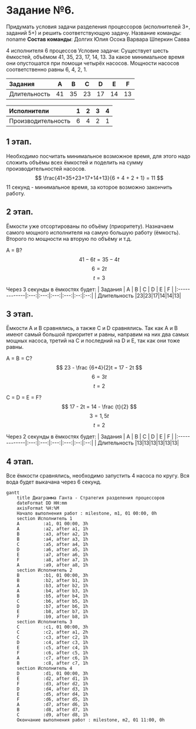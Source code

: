 # Задание №6. 
Придумать условия задачи разделения процессоров (исполнителей 3+, заданий 5+) и решить соответствующую задачу.
Название команды: noname 
**Состав команды**: 
Долгих Юлия 
Осока Варвара
Шперкин Савва 

4 исполнителя 6 процессов
Условие задачи:
Существует шесть ёмкостей, объёмом 41, 35, 23, 17, 14, 13. За какое минимальное время они опустошатся при помощи четырёх насосов. Мощности насосов соответственно равны 6, 4, 2, 1.


| Задания      |  A  |  B  |  C  |  D  |  E  |  F  |
|:-------------|:---:|:---:|:---:|:---:|:--:|:--:|
| Длительность |41|35|23|17|14|13|

| Исполнители        |  1  |  2  |  3  |  4  |
|:-------------------|:---:|:---:|:---:|:---:|
| Производительность |6|4|2|1|

## 1 этап.
Необходимо посчитать минимальное возможное время, для этого надо сложить объёмы всех ёмкостей и поделить на сумму производительностей насосов.
$$
\frac{41+35+23+17+14+13}{6 + 4 + 2 + 1} = 11
$$
11 секунд - минимальное время, за которое возможно закончить работу.

## 2 этап.
Ёмкости уже отсортированы по объёму (приоритету). Назначаем самого мощного исполнителя на самую большую работу (ёмкость). Второго по мощности на вторую по объёму и т.д.

A = B?
$$
41 - 6t = 35 - 4t 
$$
$$
6 = 2t
$$
$$
t = 3
$$

Через 3 секунды в ёмкостях будет:
| Задания      |  A  |  B  |  C  |  D  |  E  |  F  |
|:-------------|:---:|:---:|:---:|:---:|:--:|:--:|
| Длительность |23|23|17|14|14|13|

## 3 этап.

Ёмкости A и B сравнялись, а также C и D сравнялись. Так как A и B имеют самый большой приоритет и равны, направим на них два самых мощных насоса, третий на C и последний на D и E, так как они тоже равны.

A = B = C?
$$
23 - \frac {6+4}{2}t = 17 - 2t 
$$
$$
6 = 3t
$$
$$
t = 2
$$

C = D = E = F?
$$
17 - 2t = 14 - \frac {t}{2}
$$
$$
3 = 1,5t
$$
$$
t = 2
$$

Через 2 секунды в ёмкостях будет:
| Задания      |  A  |  B  |  C  |  D  |  E  |  F  |
|:-------------|:---:|:---:|:---:|:---:|:--:|:--:|
| Длительность |13|13|13|13|13|13|


## 4 этап.
Все ёмкости сравнялись, необходимо запустить 4 насоса по кругу. Вся вода будет выкачана через 6 секунд.
```mermaid
gantt
    title Диаграмма Ганта - Стратегия разделения процессоров
    dateFormat DD HH:mm    
    axisFormat %H:%M
    Начало выполнения работ : milestone, m1, 01 00:00, 0h
    section Исполнитель 1
    A         :a1, 01 00:00, 3h
    A         :a2, after a1, 1h
    B         :a3, after a2, 1h
    B         :a4, after a3, 1h
    C         :a5, after a4, 1h
    D         :a6, after a5, 1h
    E         :a7, after a6, 1h
    F         :a8, after a7, 1h
    A         :a9, after a8, 1h
    section Исполнитель 2
    B         :b1, 01 00:00, 3h
    B         :b2, after b1, 1h
    A         :b3, after b2, 1h
    A         :b4, after b3, 1h
    B         :b5, after b4, 1h
    C         :b6, after b5, 1h
    D         :b7, after b6, 1h
    E         :b8, after b7, 1h
    F         :b9, after b8, 1h
    section Исполнитель 3
    C         :c1, 01 00:00, 3h
    C         :c2, after a1, 2h
    C         :c3, after c2, 1h
    D         :c4, after c3, 1h
    E         :c5, after c4, 1h
    F         :c6, after c5, 1h
    A         :c7, after c6, 1h
    B         :c8, after c7, 1h
    section Исполнитель 4
    D         :d1, 01 00:00, 3h
    E         :d2, after d1, 1h
    F         :d3, after d2, 1h
    D         :d4, after d3, 1h
    E         :d5, after d4, 1h
    F         :d6, after d5, 1h
    A         :d7, after d6, 1h
    B         :d8, after d7, 1h
    C         :d9, after d8, 1h
    Окончание выполнения работ : milestone, m2, 01 11:00, 0h
```
